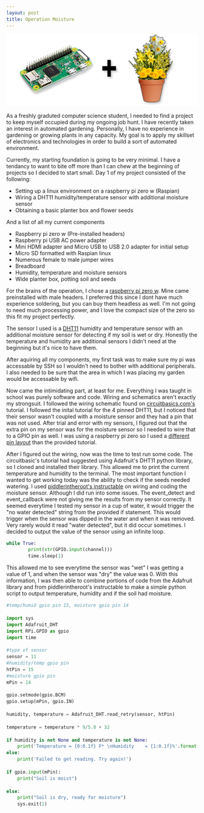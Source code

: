 ```yaml
---
layout: post
title: Operation Moisture
---
```


![Operation Moisture](/images/moisture.png)

As a freshly graduted computer science student, I needed to find a project to keep myself occupied during my ongoing job hunt. I have recently taken an interest in automated gardening. Personally, I have no experience in gardening or growing plants in any capacity. My goal is to apply my skillset of electronics and technologies in order to build a sort of automated environment.

Currently, my starting foundation is going to be very minimal. I have a tendancy to want to bite off more than I can chew at the beginning of projects so I decided to start small. Day 1 of my project consisted of the following:

* Setting up a linux environment on a raspberry pi zero w (Raspian)
* Wiring a DHT11 humidity/temperature sensor with additional moisture sensor
* Obtaining a basic planter box and flower seeds

And a list of all my current components
* Raspberry pi zero w (Pre-installed headers)
* Raspberry pi USB AC power adapter
* Mini HDMI adapter and Micro USB to USB 2.0 adapter for initial setup 
* Micro SD formatted with Raspian linux
* Numerous female to male jumper wires
* Breadboard
* Humidity, temperature and moisture sensors
* Wide planter box, potting soil and seeds

For the brains of the operation, I chose a [raspberry pi zero w](https://www.raspberrypi.org/products/raspberry-pi-zero-w/). Mine came preinstalled with male headers. I preferred this since I dont have much experience soldering, but you can buy them headless as well. I'm not going to need much processing power, and I love the compact size of the zero so this fit my project perfectly.

The sensor I used is a [DHT11](https://www.osepp.com/electronic-modules/sensor-modules/71-humidity-moisture-breakout) humidity and temperature sensor with an additional moisture sensor for detecting if my soil is wet or dry. Honestly the temperature and humidity are additional sensors I didn't need at the beginning but it's nice to have them.

After aquiring all my components, my first task was to make sure my pi was accessable by SSH so I wouldn't need to bother with additional peripherals. I also needed to be sure that the area in which I was placing my garden would be accessable by wifi. 

Now came the intimidating part, at least for me. Everything I was taught in school was purely software and code. Wiring and schematics aren't exactly my strongsuit. I followed the wiring schematic found on [circuitbasics.com's](http://www.circuitbasics.com/how-to-set-up-the-dht11-humidity-sensor-on-the-raspberry-pi/) tutorial. I followed the inital tutorial for the 4 pinned DHT11, but I noticed that their sensor wasn't coupled with a moisture sensor and they had a pin that was not used. After trial and error with my sensors, I figured out that the extra pin on my sensor was for the moisture sensor so I needed to wire that to a GPIO pin as well. I was using a raspberry pi zero so I used a [different pin layout](https://www.raspberrypi-spy.co.uk/wp-content/uploads/2012/06/Raspberry-Pi-GPIO-Layout-Model-B-Plus-rotated-2700x900.png) than the provided tutorial.

After I figured out the wiring, now was the time to test run some code. The circuitbasic's tutorial had suggested using Adafruit's DHT11 python library, so I cloned and installed their library. This allowed me to print the current temperature and humidity to the terminal. The most important function I wanted to get working today was the ability to check if the seeds needed watering. I used [piddlerintheroot's instructable](https://www.instructables.com/id/Soil-Moisture-Sensor-Raspberry-Pi/) on wiring and coding the moisture sensor. Although I did run into some issues. The event_detect and event_callback were not giving me the results from my sensor correctly. It seemed everytime I tested my sensor in a cup of water, it would trigger the "no water detected" string from the provided if statement. This would trigger when the sensor was dipped in the water and when it was removed. Very rarely would it read "water detected", but it did occur sometimes. I decided to output the value of the sensor using an infinite loop.
```python
while True:
        print(str(GPIO.input(channel)))
        time.sleep(1)
```

This allowed me to see everytime the sensor was "wet" I was getting a value of 1, and when the sensor was "dry" the value was 0. With this information, I was then able to combine portions of code from the Adafruit library and from piddlerintheroot's instructable to make a simple python script to output temperature, humidity and if the soil had moisture.

```python
#temp/humid gpio pin 15, moisture gpio pin 14

import sys
import Adafruit_DHT
import RPi.GPIO as gpio
import time

#type of sensor
sensor = 11
#humidity/temp gpio pin
htPin = 15
#moisture gpio pin
mPin = 14

gpio.setmode(gpio.BCM)
gpio.setup(mPin, gpio.IN)

humidity, temperature = Adafruit_DHT.read_retry(sensor, htPin)

temperature = temperature * 9/5.0 + 32

if humidity is not None and temperature is not None:
    print('Temperature = {0:0.1f} F* \nHumidity    = {1:0.1f}%'.format(temperature, humidity))
else:
    print('Failed to get reading. Try again!')

if gpio.input(mPin):
    print("Soil is moist")

else:
    print("Soil is dry, ready for moisture")
    sys.exit(1)
```